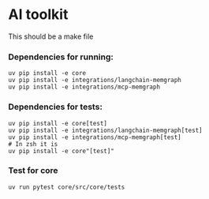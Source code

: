 # AI toolkit

This should be a make file

### Dependencies for running:

```
uv pip install -e core
uv pip install -e integrations/langchain-memgraph
uv pip install -e integrations/mcp-memgraph
```

### Dependencies for tests:

```
uv pip install -e core[test]
uv pip install -e integrations/langchain-memgraph[test]
uv pip install -e integrations/mcp-memgraph[test]
# In zsh it is
uv pip install -e core"[test]"
```

### Test for core

```
uv run pytest core/src/core/tests
```
